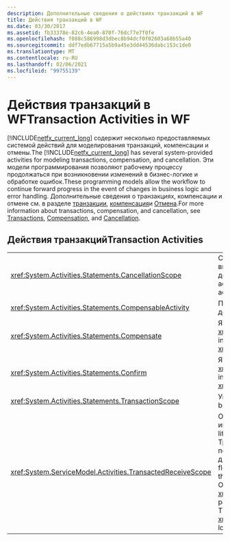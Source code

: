 ```yaml
---
description: Дополнительные сведения о действиях транзакций в WF
title: Действия транзакций в WF
ms.date: 03/30/2017
ms.assetid: fb33378e-82c6-4ea0-870f-76dc77e7f0fe
ms.openlocfilehash: f088c586998d3dbec8b94dcf0f02603a68b55a40
ms.sourcegitcommit: ddf7edb67715a5b9a45e3dd44536dabc153c1de0
ms.translationtype: MT
ms.contentlocale: ru-RU
ms.lasthandoff: 02/06/2021
ms.locfileid: "99755139"
---
```

# <a name="transaction-activities-in-wf"></a><span data-ttu-id="f2e02-103">Действия транзакций в WF</span><span class="sxs-lookup"><span data-stu-id="f2e02-103">Transaction Activities in WF</span></span>

<span data-ttu-id="f2e02-104">[!INCLUDE[netfx_current_long](../../../includes/netfx-current-long-md.md)] содержит несколько предоставляемых системой действий для моделирования транзакций, компенсации и отмены.</span><span class="sxs-lookup"><span data-stu-id="f2e02-104">The [!INCLUDE[netfx_current_long](../../../includes/netfx-current-long-md.md)] has several system-provided activities for modeling transactions, compensation, and cancellation.</span></span> <span data-ttu-id="f2e02-105">Эти модели программирования позволяют рабочему процессу продолжаться при возникновении изменений в бизнес-логике и обработке ошибок.</span><span class="sxs-lookup"><span data-stu-id="f2e02-105">These programming models allow the workflow to continue forward progress in the event of changes in business logic and error handling.</span></span> <span data-ttu-id="f2e02-106">Дополнительные сведения о транзакциях, компенсации и отмене см. в разделе [транзакции](workflow-transactions.md), [компенсация](compensation.md)и [Отмена](modeling-cancellation-behavior-in-workflows.md).</span><span class="sxs-lookup"><span data-stu-id="f2e02-106">For more information about transactions, compensation, and cancellation, see [Transactions](workflow-transactions.md), [Compensation](compensation.md), and [Cancellation](modeling-cancellation-behavior-in-workflows.md).</span></span>  
  
## <a name="transaction-activities"></a><span data-ttu-id="f2e02-107">Действия транзакций</span><span class="sxs-lookup"><span data-stu-id="f2e02-107">Transaction Activities</span></span>  
  
|||  
|-|-|  
|<xref:System.Activities.Statements.CancellationScope>|<span data-ttu-id="f2e02-108">Связывает логику отмены в виде действия с главным путем выполнения, который тоже выражен в виде действия.</span><span class="sxs-lookup"><span data-stu-id="f2e02-108">Associates cancellation logic, in the form of an activity, with a main path of execution, also expressed as an activity.</span></span>|  
|<xref:System.Activities.Statements.CompensableActivity>|<span data-ttu-id="f2e02-109">Поддерживает компенсацию своих дочерних действий.</span><span class="sxs-lookup"><span data-stu-id="f2e02-109">Supports compensation of its child activities.</span></span>|  
|<xref:System.Activities.Statements.Compensate>|<span data-ttu-id="f2e02-110">Явно вызывает обработчика компенсации объекта <xref:System.Activities.Statements.CompensableActivity>.</span><span class="sxs-lookup"><span data-stu-id="f2e02-110">Explicitly invokes the compensation handler of a <xref:System.Activities.Statements.CompensableActivity>.</span></span>|  
|<xref:System.Activities.Statements.Confirm>|<span data-ttu-id="f2e02-111">Явно вызывает обработчика подтверждения объекта <xref:System.Activities.Statements.CompensableActivity>.</span><span class="sxs-lookup"><span data-stu-id="f2e02-111">Explicitly invokes the confirmation handler of a <xref:System.Activities.Statements.CompensableActivity>.</span></span>|  
|<xref:System.Activities.Statements.TransactionScope>|<span data-ttu-id="f2e02-112">Указывает границу транзакции.</span><span class="sxs-lookup"><span data-stu-id="f2e02-112">Demarcates a transaction boundary.</span></span>|  
|<xref:System.ServiceModel.Activities.TransactedReceiveScope>|<span data-ttu-id="f2e02-113">Область совпадает со временем существования транзакции, инициированной при получении сообщения.</span><span class="sxs-lookup"><span data-stu-id="f2e02-113">Scopes the lifetime of a transaction that is initiated by a received message.</span></span> <span data-ttu-id="f2e02-114">Транзакция может быть введена в рабочий процесс с помощью инициирующего сообщения либо создана диспетчером при его получении.</span><span class="sxs-lookup"><span data-stu-id="f2e02-114">The transaction may be flowed into the workflow on the initiating message, or created by the dispatcher when the message is received.</span></span> <span data-ttu-id="f2e02-115">**Примечание.**  Объект находится <xref:System.ServiceModel.Activities.TransactedReceiveScope> в разделе « **Обмен сообщениями** » **области элементов**.</span><span class="sxs-lookup"><span data-stu-id="f2e02-115">**Note:**  The <xref:System.ServiceModel.Activities.TransactedReceiveScope> is located in the **Messaging** section of the **Toolbox**.</span></span>|
